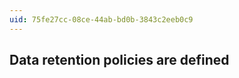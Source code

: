 ```yaml
---
uid: 75fe27cc-08ce-44ab-bd0b-3843c2eeb0c9
---
```

## Data retention policies are defined

<div class="alert is-info"><p></p></div>

